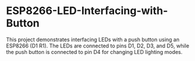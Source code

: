 # ESP8266-LED-Interfacing-with-Button
This project demonstrates interfacing LEDs with a push button using an ESP8266 (D1 R1). The LEDs are connected to pins D1, D2, D3, and D5, while the push button is connected to pin D4 for changing LED lighting modes.
